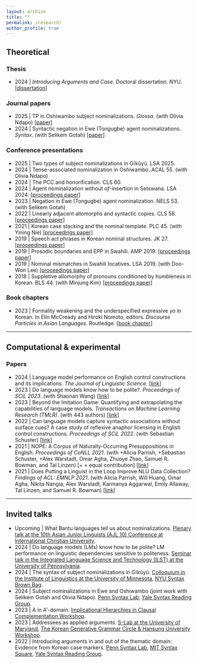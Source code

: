 ```yaml
---
layout: archive
title: ""
permalink: /research/
author_profile: true
---
```


## Theoretical

### Thesis
- 2024 \| _Introducing Arguments and Case_. Doctoral dissertation. NYU. [[dissertation](https://www.proquest.com/docview/3072250540?sourcetyp&sourcetype=Dissertations%20&%20Theses)]

<!-- - 2019 \| _Gender stacking in Swahili_. Master's thesis. Sogang University. [[link](https://drive.google.com/file/d/1Ieou_edDvC5XSdBRykbxW_sPLAe0hBNq/view?usp=drive_link)] -->

### Journal papers

<!-- - Submitted \| Gĩkũyũ nominalizations and the Complex Head analysis. <!-- [[link](https://ling.auf.net/lingbuzz/008309)] 
- Revise & resubmit \| Korean case stacking: Case, discourse and the nominal
template. _NLLT_. (with Yining Nie) -->  <!-- [[link](https://drive.google.com/file/d/1S__lZblmE0ma9xcOKhPRWZrqoG13cj1F/view?usp=drive_link)] -->

- 2025 \| TP in Oshiwambo subject nominalizations. _Glossa_. (with Olivia Ndapo) [[paper](https://www.glossa-journal.org/article/id/16344/)]
- 2024 \| Syntactic negation in Ewe (Tongugbe) agent nominalizations. _Syntax_. (with Selikem Gotah) [[paper](https://onlinelibrary.wiley.com/doi/full/10.1111/synt.12280)]

<!-- - 2024 \| Addressees as applied arguments. _The Journal of Studies in Language_. [[link](https://www.kci.go.kr/kciportal/ci/sereArticleSearch/ciSereArtiView.kci?sereArticleSearchBean.artiId=ART003109337)]
- 2024 \| Two types of English possessive free relatives. _Studies in Linguistics_. [[link](https://www.kci.go.kr/kciportal/ci/sereArticleSearch/ciSereArtiView.kci?sereArticleSearchBean.artiId=ART003105500)] & [[preprint](https://drive.google.com/file/d/1Ajf1AweD7POy_D76SaHEAzPBct8zVEYc/view?usp=drive_link)]
- 2018 \| Suppletion in serial verb constructions. _Studies in Generative Grammar_. [[link](https://www.kci.go.kr/kciportal/ci/sereArticleSearch/ciSereArtiView.kci?sereArticleSearchBean.artiId=ART002383221)] -->

### Conference presentations
- 2025 \| Two types of subject nominalizations in Gĩkũyũ. LSA 2025.
- 2024 \| Tense-associated nominalization in Oshiwambo. ACAL 55. (with Olivia Ndapo)
- 2024 \| The PCC and honorification. CLS 60.
- 2024 \| Agent nominalization without _of_-insertion in Setswana. LSA 2024. [[proceedings paper](https://journals.linguisticsociety.org/proceedings/index.php/PLSA/article/view/5662)]
- 2023 \| Negation in Ewe (Tongugbe) agent nominalization. NELS 53. (with Selikem Gotah)
- 2022 \| Linearly adjacent allomorphs and syntactic copies. CLS 58. [[proceedings paper](https://drive.google.com/file/d/1BxvMkJIQpcQGlKAjzkcIEqlEiiFS7_i_/view?usp=drive_link)]
- 2021 \| Korean case stacking and the nominal template. PLC 45. (with Yining Nie) [[proceedings paper](https://repository.upenn.edu/pwpl/vol28/iss1/11/)]
- 2019 \| Speech act phrases in Korean nominal structures. JK 27. [[proceedings paper](https://web.stanford.edu/group/cslipublications/cslipublications/ja-ko-contents/JK27/JK27_Lee_Soo-Hwan.pdf)]
- 2019 \| Prosodic boundaries and EPP in Swahili. AMP 2019. [[proceedings paper](http://journals.linguisticsociety.org/proceedings/index.php/amphonology/article/view/4658)]
- 2019 \| Nominal mismatches in Swahili locatives. LSA 2019. (with Doo-Won Lee) [[proceedings paper](https://journals.linguisticsociety.org/proceedings/index.php/PLSA/article/view/4473)]
- 2018 \| Suppletive allomorphy of pronouns conditioned by humbleness in Korean. BLS 44. (with Minjung Kim) [[proceedings paper](http://linguistics.berkeley.edu/bls/previous_proceedings/BLS44_proceedings.pdf)]


<!-- ### Proceedings papers ->

<!-- - 2024 \| Subject nominalizations in Setswana. _Proceedings of LSA 2024_. [[link](https://journals.linguisticsociety.org/proceedings/index.php/PLSA/article/view/5662)]
- 2023 \| Negation in Ewe (Tongugbe) agent nominalizations. _Proceedings of NELS 53_. (with Selikem Gotah) [[link](https://drive.google.com/file/d/1NkJsoPUg_y5F1lkbQKu96Nl2jp73W69L/view?usp=drive_link)]
- 2023 \| Linearly adjacent allomorphs and syntactic copies. _Proceedings of CLS 58_. [[link](https://drive.google.com/file/d/1BxvMkJIQpcQGlKAjzkcIEqlEiiFS7_i_/view?usp=drive_link)]
- 2023 \| Introducing arguments beyond the thematic domain. _Proceedings of LSA 2023_. [[link](https://journals.linguisticsociety.org/proceedings/index.php/PLSA/article/view/5463)]
- 2022 \| Korean case stacking and the nominal template. _Proceedings of PLC 45_. (with Yining Nie) [[link](https://repository.upenn.edu/pwpl/vol28/iss1/11/)]
- 2020 \| Speech act phrases in Korean nominal structures. _Proceedings of JK 27_. [[link](http://web.stanford.edu/group/cslipublications/cslipublications/ja-ko-contents/JK27/JK27_Lee_Soo-Hwan.pdf)]
- 2020 \| Prosody and EPP in Swahili. _Proceedings of AMP 2019_. [[link](http://journals.linguisticsociety.org/proceedings/index.php/amphonology/article/view/4658)]
- 2019 \| Nominal mismatches in Swahili locatives. _Proceedings of LSA 2019_. (with Doo-Won Lee) [[link](https://journals.linguisticsociety.org/proceedings/index.php/PLSA/article/view/4473)]
- 2018 \| Suppletive allomorphy conditioned by humbleness in Korean. _Proceedings of BLS 44_. (with Minjung Kim) [[link](http://linguistics.berkeley.edu/bls/previous_proceedings/BLS44_proceedings.pdf)] ->


<!-- - To appear \| The Person Case Constraint (PCC) and honorification. _Proceedings of CLS 60_. [[link](https://ling.auf.net/lingbuzz/008308)] -->

<!-- - In prep. \| PCC and honorification: the higher nominal blocks person agreement with the lower nominal. [[abstract](https://drive.google.com/file/d/1hWhaLbjl_S8IG3vIwXDaGJkOrbNaOKV0/view?usp=drive_link)] -->
<!-- - Submitted \| A in A'-domain: Addressees as applied arguments. [[link](https://drive.google.com/file/d/1G0W6B5fcx0BjO_YvzagCMT4wOtWCLz0W/view?usp=drive_link)] -->
<!-- - 2017 \| Suppletive passivization of _mac_ ‘to be hit’ in Korean. _Proceedings of BLS 43_. (with Minjung Kim) [[link](https://escholarship.org/uc/item/6s83k9xm)] --> 


### Book chapters

- 2023 \| Formality weakening and the underspecified expressive _yo_ in Korean. In Elin McCready and Hiroki Nomoto, editors. _Discourse Particles in Asian Languages_. Routledge. [[book chapter](https://www.taylorfrancis.com/chapters/edit/10.4324/9781351057837-8/formality-weakening-underspecified-expressive-yo-korean-soo-hwan-lee)]




<!-- & [[preprint](https://drive.google.com/file/d/1HHpJpLLq1ACZt-wj2p_psUYbMETVjZ3v/view?usp=drive_link)] -->
  

---

## Computational & experimental

### Papers

- 2024 \| Language model performance on English control constructions and its implications. _The Journal of Linguistic Science_. [[link](https://www.kci.go.kr/kciportal/ci/sereArticleSearch/ciSereArtiView.kci?sereArticleSearchBean.artiId=ART003101345)]
- 2023 \| Do language models know how to be polite?. _Proceedings of SCiL 2023_. (with Shaonan Wang) [[link](https://openpublishing.library.umass.edu/scil/article/id/972/)]
- 2023 \| Beyond the Imitation Game: Quantifying and extrapolating the capabilities of language models. _Transactions on Machine Learning Research (TMLR)_. (with 443 authors) [[link](https://openreview.net/pdf?id=uyTL5Bvosj)]
- 2022 \| Can language models capture syntactic associations without surface cues? A case study of reflexive anaphor licensing in English control constructions. _Proceedings of SCiL 2022_. (with Sebastian Schuster) [[link](https://aclanthology.org/2022.scil-1.18/)]
- 2021 \| NOPE: A Corpus of Naturally-Occurring Presuppositions in English. _Proceedings of CoNLL 2021_. (with +Alicia Parrish, +Sebastian Schuster, +Alex Warstadt, Omar Agha, Zhuoye Zhao, Samuel R. Bowman, and Tal Linzen) [+ = equal contribution]  [[link](https://aclanthology.org/2021.conll-1.28/)]
- 2021 \| Does Putting a Linguist in the Loop Improve NLU Data Collection? _Findings of ACL: EMNLP 2021_. (with Alicia Parrish, Will Huang, Omar Agha, Nikita Nangia, Alex Warstadt, Karmanya Aggarwal, Emily Allaway, Tal Linzen, and Samuel R. Bowman) [[link](https://aclanthology.org/2021.findings-emnlp.421/)]

<!-- - - In prep. \| Language model performance on politeness dependencies in Hindi and Korean. (with Gurmeet Kaur and Shaonan Wang) [[link](https://drive.google.com/file/d/1lYB1hD_88c9yUukzNRJ8BMuIpT0mj4rt/view?usp=sharing)] -->
<!-- & [[preprint](https://drive.google.com/file/d/1z9k7zT0VfAk1s5kq6O6XTscl3tiO1RvL/view?usp=drive_link)] -->

---

## Invited talks

- Upcoming \| What Bantu languages tell us about nominalizations. [Plenary talk at the 10th Asian Junior Linguists (AJL 10) Conference at International Christian University](https://sites.google.com/view/ajl10/home).
- 2024 \| Do language models (LMs) know how to be polite? LM performance on linguistic dependencies sensitive to politeness. [Seminar talk in the Integrated Language Science and Technology (ILST) at the University of Pennsylvania](https://mindcore.sas.upenn.edu/calendar_event/ilst-seminar-soo-hwan-lee/).
- 2024 \| The syntax of subject nominalizations in Gĩkũyũ. [Colloquium in the Institute of Linguistics at the University of Minnesota](https://cla.umn.edu/linguistics/news-events/events/syntax-subject-nominalizations-gikuyu), [NYU Syntax Brown Bag](https://sites.google.com/a/nyu.edu/nyusyntaxbrownbag/).
- 2024 \| Subject nominalizations in Ewe and Oshiwambo (joint work with Selikem Gotah and Olivia Ndapo). [Penn Syntax Lab](https://web.sas.upenn.edu/syntax-lab/), [Yale Syntax Reading Group](https://ling.yale.edu/research/reading-groups).
- 2023 \| A in A'-domain. [Implicational Hierarchies in Clausal Complementation Workshop](https://ich.univie.ac.at/?page_id=158).
- 2023 \| Addressees as applied arguments. [S-Lab at the University of Maryland](https://linguistics.umd.edu/events/s-lab-soo-hwan-lee-nyu/addressees-applied-arguments-syntax), [The Korean Generative Grammar Circle & Hansung University Workshop](http://www.kggc.org/subList/20000002693?pmode=detail&nttSeq=1000000208).
- 2022 \| Introducing arguments in and out of the thematic domain: Evidence from Korean case markers. [Penn Syntax Lab](https://web.sas.upenn.edu/syntax-lab/2022/10/07/upcoming-talks/), [MIT Syntax Square](http://whamit.mit.edu/2022/09/12/syntax-square-9-13-soo-hwan-lee-nyu/), [Yale Syntax Reading Group](https://ling.yale.edu/research/reading-groups).



<!-- - 2017 \| Suppletive passivization of _mac_ ‘to be hit’ in Korean. [BLS 43](http://linguistics.berkeley.edu/bls/proceedings.html). (with Minjung Kim) [poster] -->





<!-- ##  Talks & posters

- 2024 \| Tense-associated nominalization in Oshiwambo. [ACAL 55](https://acal55.mull-lab.org/), [LSA 2024](https://virtual.oxfordabstracts.com/#/event/public/4438/information?page=1813). (with Olivia Ndapo) [talk, talk]
- 2024 \| PCC and honorification. [CLS 60](http://chicagolinguisticsociety.org/). [poster]
- 2024 \| Agent nominalization without _of_-insertion in Setswana. [LSA 2024](https://virtual.oxfordabstracts.com/#/event/public/4438/information?page=1813). [poster]
- 2023 \| Introducing arguments in and out of the thematic domain. [JK 30](https://www.sfu.ca/xsyn/jk30.html). [poster]
- 2023 \| Negation in Ewe (Tongugbe) agent nominalization. [NELS 53](https://nels53.uni-goettingen.de/), [CLS 58](http://chicagolinguisticsociety.org/). (with Selikem Gotah) [poster, talk]
- 2022 \| Linearly adjacent allomorphs and syntactic copies. [CLS 58](http://chicagolinguisticsociety.org/). [poster]
- 2021 \| Korean case stacking and the nominal template. [PLC 45](https://www.ling.upenn.edu/Events/PLC/plc45/index.html). (with Yining Nie) [talk]
- 2021 \| Expressives and non-repeatability in Korean. [LSA 2021](https://www.linguisticsociety.org/node/34814/schedule). [poster]
- 2020 \| Swahili locatives and underspecification in PF. [LSA 2020](https://www.linguisticsociety.org/node/17104/schedule). (with Inkie Chung) [talk]
- 2019 \| Speech act phrases in Korean nominal structures. [JK 27](http://www.mikebarrie.com/JK/jk27.html). [poster]
- 2019 \| Prosodic boundaries and EPP in Swahili. [AMP 2019](https://www.stonybrook.edu/commcms/amp2019/). [poster]
- 2019 \| Nominal mismatches in Swahili locatives. [LSA 2019](https://www.linguisticsociety.org/node/9647/schedule). (with Doo-Won Lee) [poster]
- 2018 \| Case drop and idioms in Korean. [Psycholinguistics Round Table 2018](https://gradmypage.cufs.ac.kr/PublicRelationAction.do?cmd=filedown&dirname=bbs_path&brdcode=12&grpcode=1&filename=PsyRTprogram2018May19HanyangUniversity(FINAL).pdf). (with Michael Barrie) [talk]
- 2018 \| Suppletive allomorphy of pronouns conditioned by humbleness in Korean. [BLS 44](http://linguistics.berkeley.edu/bls/proceedings.html). (with Minjung Kim) [poster]
<!-- - 2017 \| Suppletive passivization of _mac_ ‘to be hit’ in Korean. [BLS 43](http://linguistics.berkeley.edu/bls/proceedings.html). (with Minjung Kim) [poster] -->

<!-- ## Talks & posters (computational & experimental)

- 2023 \| Do language models know how to be polite?. [SCiL 2023](https://blogs.umass.edu/scil/scil-2023/). (with Shaonan Wang) [poster]
- 2022 \| Considering all the stars visible: MEG correlates of English post-nominal modification. [SNL 2022](https://www.neurolang.org/). (with Nigel Flower and Liina Pylkkänen) [poster]
- 2022 \| Can language models capture syntactic associations without surface cues? A case study of reflexive anaphor licensing in English control constructions. [SCiL 2022](https://blogs.umass.edu/scil/schedule-for-scil-2022/). (with Sebastian Schuster) [talk]
- 2021 \| NOPE: A Corpus of Naturally-Occurring Presuppositions in English. [CoNLL 2021](https://www.conll.org/2021). (with +Alicia Parrish, +Sebastian Schuster, +Alex Warstadt, Omar Agha, Zhuoye Zhao, Samuel R. Bowman, and Tal Linzen) [+ = equal contribution] [talk]
- 2021 \| Does Putting a Linguist in the Loop Improve NLU Data Collection? [EMNLP 2021](https://2021.emnlp.org/). (with Alicia Parrish, Will Huang, Omar Agha, Nikita Nangia, Alex Warstadt, Karmanya Aggarwal, Emily Allaway, Tal Linzen, and Samuel R. Bowman) [talk] -->
